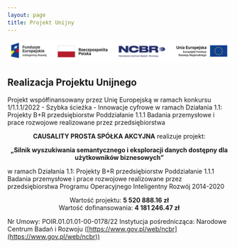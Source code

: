 ```yaml
---
layout: page
title: Projekt Unijny
---
```

<img class="img-fluid d-block mx-auto" src="assets/img/logotypy.png" alt="Projekt unijny baner">
<div class="col-lg-12 text-center">
	<h2 class="section-heading text-uppercase">Realizacja Projektu Unijnego</h2>
</div>

Projekt współfinansowany przez Unię Europejską w ramach konkursu 1/1.1.1/2022 - Szybka ścieżka - Innowacje cyfrowe w ramach Działania 1.1: Projekty B+R przedsiębiorstw Poddziałanie 1.1.1 Badania przemysłowe i prace rozwojowe realizowane przez przedsiębiorstwa

<p style="text-align: center;">
  <strong>CAUSALITY PROSTA SPÓŁKA AKCYJNA</strong> realizuje projekt:
</p>
<p style="text-align: center;">
  <strong>
    „Silnik wyszukiwania semantycznego i eksploracji danych dostępny dla użytkowników biznesowych”
  </strong>
</p>

w ramach Działania 1.1: Projekty B+R przedsiębiorstw Poddziałanie 1.1.1 Badania przemysłowe i prace rozwojowe realizowane przez przedsiębiorstwa Programu Operacyjnego Inteligentny Rozwój 2014-2020

<p style="text-align: center;">
  Wartość projektu: <strong>5 520 888.16 zł</strong><br>
  Wartość dofinansowania: <strong>4 181 246.47 zł</strong>
</p>

Nr Umowy: POIR.01.01.01-00-0178/22
Instytucja pośrednicząca: Narodowe Centrum Badań i Rozwoju ([https://www.gov.pl/web/ncbr](https://www.gov.pl/web/ncbr))
